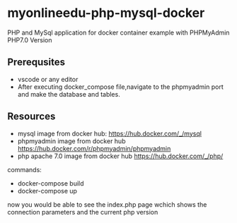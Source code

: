 # myonlineedu-php-mysql-docker
PHP and MySql application for docker container example with PHPMyAdmin
PHP7.0 Version
## Prerequsites
* vscode or any editor
* After executing docker_compose file,navigate to the phpmyadmin port and make the database and tables.

## Resources


* mysql image from docker hub:
https://hub.docker.com/_/mysql
* phpmyadmin image from docker hub 
https://hub.docker.com/r/phpmyadmin/phpmyadmin
* php apache 7.0 image from docker hub
https://hub.docker.com/_/php/

commands:
* docker-compose build
* docker-compose up

now you would be able to see the index.php page wchich shows the connection parameters and the current php version
